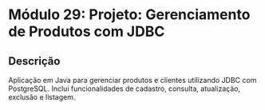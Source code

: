 # Módulo 29: Projeto: Gerenciamento de Produtos com JDBC

## Descrição
Aplicação em Java para gerenciar produtos e clientes utilizando JDBC com PostgreSQL. Inclui funcionalidades de cadastro, consulta, atualização, exclusão e listagem.

